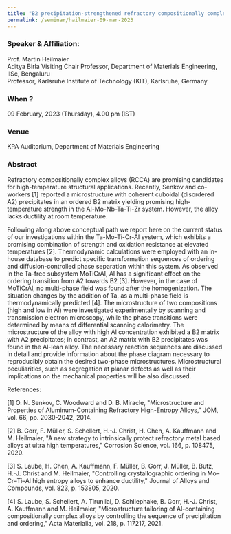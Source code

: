 ```yaml
---
title: "B2 precipitation-strengthened refractory compositionally complex Ta-Mo-Ti-Cr-Al alloys (09/03/23)"
permalink: /seminar/hailmaier-09-mar-2023
---
```

### Speaker & Affiliation:
​Prof. Martin Heilmaier <br>
Aditya Birla Visiting Chair Professor, Department of Materials Engineering, IISc, Bengaluru<br>
Professor, Karlsruhe Institute of Technology (KIT), Karlsruhe, Germany<br>
 
### When ?
09 February, 2023 (Thursday), 4.00 pm (IST)

### Venue
KPA Auditorium, Department of Materials Engineering

### Abstract
Refractory compositionally complex alloys (RCCA) are promising candidates for high-temperature structural applications. Recently, Senkov and co-workers [1] reported a microstructure with coherent cuboidal (disordered A2) precipitates in an ordered B2 matrix yielding promising high-temperature strength in the Al-Mo-Nb-Ta-Ti-Zr system. However, the alloy lacks ductility at room temperature. 
 
Following along above conceptual path we report here on the current status of our investigations within the Ta-Mo-Ti-Cr-Al system, which exhibits a promising combination of strength and oxidation resistance at elevated temperatures [2]. Thermodynamic calculations were employed with an in-house database to predict specific transformation sequences of ordering and diffusion-controlled phase separation within this system. As observed in the Ta-free subsystem MoTiCrAl, Al has a significant effect on the ordering transition from A2 towards B2 [3]. However, in the case of MoTiCrAl, no multi-phase field was found after the homogenization. The situation changes by the addition of Ta, as a multi-phase field is thermodynamically predicted [4]. The microstructure of two compositions (high and low in Al) were investigated experimentally by scanning and transmission electron microscopy, while the phase transitions were determined by means of differential scanning calorimetry. The microstructure of the alloy with high Al concentration exhibited a B2 matrix with A2 precipitates; in contrast, an A2 matrix with B2 precipitates was found in the Al-lean alloy. The necessary reaction sequences are discussed in detail and provide information about the phase diagram necessary to reproducibly obtain the desired two-phase microstructures. Microstructural peculiarities, such as segregation at planar defects as well as their implications on the mechanical properties will be also discussed. 
 
References: 
 
[1] O. N. Senkov, C. Woodward and D. B. Miracle, "Microstructure and Properties of Aluminum-Containing Refractory High-Entropy Alloys," JOM, vol. 66, pp. 2030-2042, 2014. 
 
[2] B. Gorr, F. Müller, S. Schellert, H.-J. Christ, H. Chen, A. Kauffmann and M. Heilmaier, "A new strategy to intrinsically protect refractory metal based alloys at ultra high temperatures," Corrosion Science, vol. 166, p. 108475, 2020. 
 
[3] S. Laube, H. Chen, A. Kauffmann, F. Müller, B. Gorr, J. Müller, B. Butz, H.-J. Christ and M. Heilmaier, "Controlling crystallographic ordering in Mo–Cr–Ti–Al high entropy alloys to enhance ductility," Journal of Alloys and Compounds, vol. 823, p. 153805, 2020. 
 
[4] S. Laube, S. Schellert, A. Tirunilai, D. Schliephake, B. Gorr, H.-J. Christ, A. Kauffmann and M. Heilmaier, "Microstructure tailoring of Al-containing compositionally complex alloys by controlling the sequence of precipitation and ordering," Acta Materialia, vol. 218, p. 117217, 2021. 